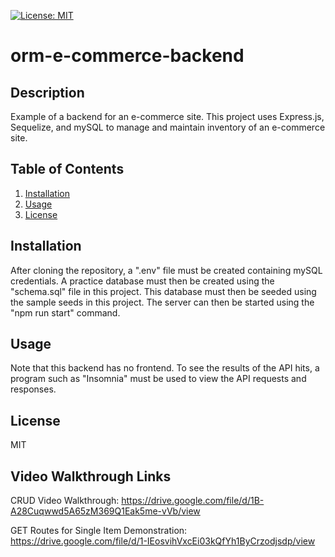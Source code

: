 [![License: MIT](https://img.shields.io/badge/License-MIT-yellow.svg)](https://opensource.org/licenses/MIT)
# orm-e-commerce-backend
## Description
Example of a backend for an e-commerce site. This project uses Express.js, Sequelize, and mySQL to manage and maintain inventory of an e-commerce site.
## Table of Contents
1. [Installation](#installation)
2. [Usage](#usage)
3. [License](#license)

## Installation
After cloning the repository, a ".env" file must be created containing mySQL credentials. A practice database must then be created using the "schema.sql" file in this project. This database must then be seeded using the sample seeds in this project. The server can then be started using the "npm run start" command.
## Usage
Note that this backend has no frontend. To see the results of the API hits, a program such as "Insomnia" must be used to view the API requests and responses.
## License
MIT

## Video Walkthrough Links

CRUD Video Walkthrough: https://drive.google.com/file/d/1B-A28Cuqwwd5A65zM369Q1Eak5me-vVb/view

GET Routes for Single Item Demonstration: https://drive.google.com/file/d/1-IEosvihVxcEi03kQfYh1ByCrzodjsdp/view